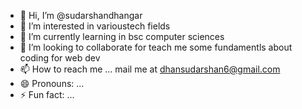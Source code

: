 - 👋 Hi, I’m @sudarshandhangar
- 👀 I’m interested in varioustech fields
- 🌱 I’m currently learning in bsc computer sciences 
- 💞️ I’m looking to collaborate for teach me some fundamentls about coding for web dev
- 📫 How to reach me ...  mail me at dhansudarshan6@gmail.com
- 😄 Pronouns: ...
- ⚡ Fun fact: ...

<!---
sudarshandhangar/sudarshandhangar is a ✨ special ✨ repository because its `README.md` (this file) appears on your GitHub profile.
You can click the Preview link to take a look at your changes.
--->
